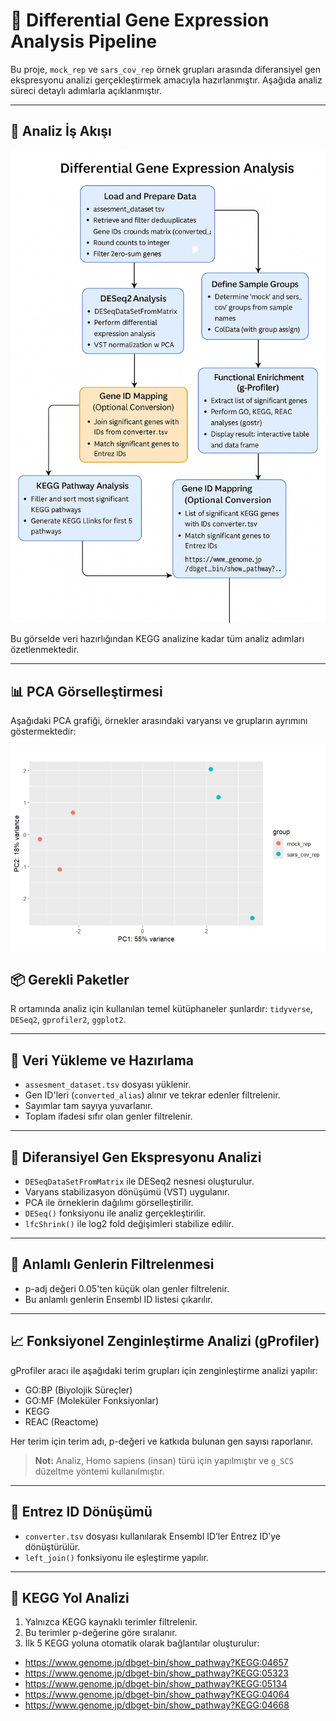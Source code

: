 # 🧬 Differential Gene Expression Analysis Pipeline

Bu proje, `mock_rep` ve `sars_cov_rep` örnek grupları arasında diferansiyel gen ekspresyonu analizi gerçekleştirmek amacıyla hazırlanmıştır. Aşağıda analiz süreci detaylı adımlarla açıklanmıştır.

---

## 🔄 Analiz İş Akışı

![Workflow](EnformatikWorkflow.png)

Bu görselde veri hazırlığından KEGG analizine kadar tüm analiz adımları özetlenmektedir.

---

## 📊 PCA Görselleştirmesi

Aşağıdaki PCA grafiği, örnekler arasındaki varyansı ve grupların ayrımını göstermektedir:

![PCA](PCA.png)


## 📦 Gerekli Paketler

R ortamında analiz için kullanılan temel kütüphaneler şunlardır: `tidyverse`, `DESeq2`, `gprofiler2`, `ggplot2`.

---

## 📁 Veri Yükleme ve Hazırlama

- `assesment_dataset.tsv` dosyası yüklenir.
- Gen ID'leri (`converted_alias`) alınır ve tekrar edenler filtrelenir.
- Sayımlar tam sayıya yuvarlanır.
- Toplam ifadesi sıfır olan genler filtrelenir.

---

## 🧪 Diferansiyel Gen Ekspresyonu Analizi

- `DESeqDataSetFromMatrix` ile DESeq2 nesnesi oluşturulur.
- Varyans stabilizasyon dönüşümü (VST) uygulanır.
- PCA ile örneklerin dağılımı görselleştirilir.
- `DESeq()` fonksiyonu ile analiz gerçekleştirilir.
- `lfcShrink()` ile log2 fold değişimleri stabilize edilir.

---

## 🎯 Anlamlı Genlerin Filtrelenmesi

- p-adj değeri 0.05'ten küçük olan genler filtrelenir.
- Bu anlamlı genlerin Ensembl ID listesi çıkarılır.

---

## 📈 Fonksiyonel Zenginleştirme Analizi (gProfiler)

gProfiler aracı ile aşağıdaki terim grupları için zenginleştirme analizi yapılır:

- GO:BP (Biyolojik Süreçler)
- GO:MF (Moleküler Fonksiyonlar)
- KEGG
- REAC (Reactome)

Her terim için terim adı, p-değeri ve katkıda bulunan gen sayısı raporlanır.

> **Not:** Analiz, Homo sapiens (insan) türü için yapılmıştır ve `g_SCS` düzeltme yöntemi kullanılmıştır.

---

## 🔄 Entrez ID Dönüşümü

- `converter.tsv` dosyası kullanılarak Ensembl ID’ler Entrez ID’ye dönüştürülür.
- `left_join()` fonksiyonu ile eşleştirme yapılır.

---

## 🧪 KEGG Yol Analizi

1. Yalnızca KEGG kaynaklı terimler filtrelenir.
2. Bu terimler p-değerine göre sıralanır.
3. İlk 5 KEGG yoluna otomatik olarak bağlantılar oluşturulur:

 - https://www.genome.jp/dbget-bin/show_pathway?KEGG:04657
 - https://www.genome.jp/dbget-bin/show_pathway?KEGG:05323
 - https://www.genome.jp/dbget-bin/show_pathway?KEGG:05134
 - https://www.genome.jp/dbget-bin/show_pathway?KEGG:04064
 - https://www.genome.jp/dbget-bin/show_pathway?KEGG:04668


